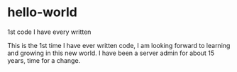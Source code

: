 # hello-world
1st code I have every written

This is the 1st time I have ever written code, I am looking forward to learning and growing in this new world. I have been a server admin for about 15 years, time for a change. 
